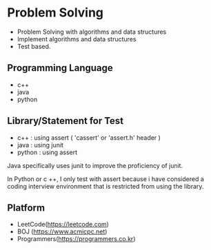 # Problem Solving

- Problem Solving with algorithms and data structures
- Implement algorithms and data structures
- Test based.

## Programming Language

- c++
- java
- python

## Library/Statement for Test

- c++ : using assert ( 'cassert' or 'assert.h' header )
- java : using junit
- python : using assert

Java specifically uses junit to improve the proficiency of junit.

In Python or c ++, 
I only test with assert because i have considered a coding interview environment 
that is restricted from using the library.

## Platform

- LeetCode(https://leetcode.com)
- BOJ (https://www.acmicpc.net)
- Programmers(https://programmers.co.kr)

